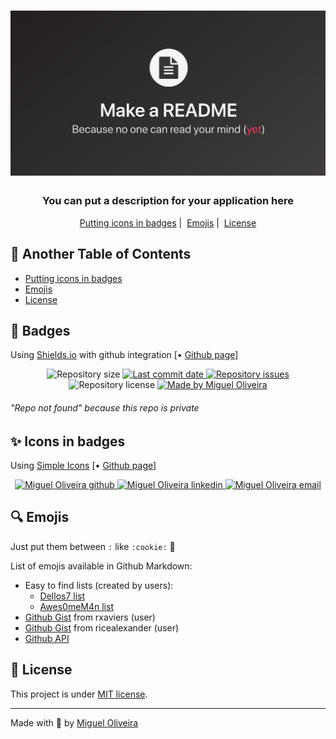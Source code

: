 <h1 align="center">
  <img alt="Use README image" width="800" src=".github/make-a-readme.png">
</h1>

<h3 align="center" >
  You can put a description for your application here
</h3>

<p align="center">
  <a href="#sparkles-icons-in-badges">Putting icons in badges</a>&nbsp;|&nbsp;
  <a href="#mag-emojis">Emojis</a>&nbsp;|&nbsp;
  <a href="#memo-license">License</a>
</p>

## :pushpin: Another Table of Contents

* [Putting icons in badges](#sparkles-icons-in-badges)
* [Emojis](#mag-emojis)
* [License](#memo-license)

## :medal_sports: Badges

Using [Shields.io](https://shields.io) with github integration [• [Github page](https://github.com/badges/shields)]

<p align="center">
  <img alt="Repository size" src="https://img.shields.io/github/repo-size/miguelsoliv/readme-helper">
  <a href="https://github.com/miguelsoliv/readme-helper/commits/master">
    <img alt="Last commit date" src="https://img.shields.io/github/last-commit/miguelsoliv/readme-helper">
  </a>
   <a href="https://github.com/miguelsoliv/readme-helper/issues">
    <img alt="Repository issues" src="https://img.shields.io/github/issues/miguelsoliv/readme-helper">
  </a>
  <img alt="Repository license" src="https://img.shields.io/github/license/miguelsoliv/readme-helper">
  <a target="_blank" href="https://github.com/miguelsoliv">
    <img alt="Made by Miguel Oliveira" src="https://img.shields.io/badge/made%20by-Miguel_Oliveira-informational">
  </a>
</p>

###### "Repo not found" because this repo is private

## :sparkles: Icons in badges

Using [Simple Icons](https://simpleicons.org) [• [Github page](https://github.com/simple-icons/simple-icons)]

<p align="center">
  <a href="https://github.com/miguelsoliv" target="_blank" >
    <img alt="Miguel Oliveira github" src="https://img.shields.io/badge/Github-%23F8952D?style=social&logo=github">
  </a>
  <a href="https://www.linkedin.com/in/miguelsoliv" target="_blank" >
    <img alt="Miguel Oliveira linkedin" src="https://img.shields.io/badge/Linkedin-%23F8952D?style=social&logo=linkedin">
  </a>
  <a href="mailto:miguelosoares1@hotmail.com" target="_blank" >
    <img alt="Miguel Oliveira email" src="https://img.shields.io/badge/E--mail-%23F8952D?style=social&logo=gmail">
  </a>
</p>

## :mag: Emojis

Just put them between `:` like `:cookie:` :cookie:

List of emojis available in Github Markdown:

- Easy to find lists (created by users):
   - [Dellos7 list](https://github-emoji-list.herokuapp.com)
   - [Awes0meM4n list](https://awes0mem4n.github.io/emojis-github.html)
- [Github Gist](https://gist.github.com/rxaviers/7360908) from rxaviers (user)
- [Github Gist](https://gist.github.com/ricealexander/ae8b8cddc3939d6ba212f953701f53e6) from ricealexander (user)
- [Github API](https://api.github.com/emojis)

## :memo: License

This project is under [MIT license](/LICENSE).

---

Made with :sparkling_heart: by [Miguel Oliveira](https://github.com/miguelsoliv)
